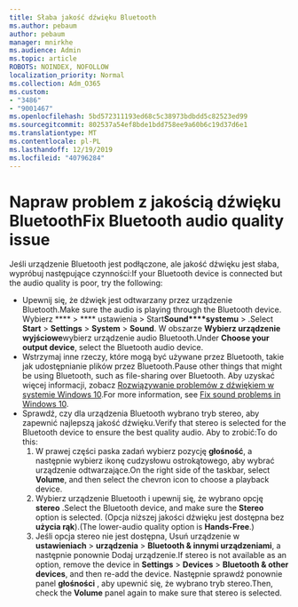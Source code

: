 ```yaml
---
title: Słaba jakość dźwięku Bluetooth
ms.author: pebaum
author: pebaum
manager: mnirkhe
ms.audience: Admin
ms.topic: article
ROBOTS: NOINDEX, NOFOLLOW
localization_priority: Normal
ms.collection: Adm_O365
ms.custom:
- "3486"
- "9001467"
ms.openlocfilehash: 5bd572311193ed68c5c38973bdbdd5c82523ed99
ms.sourcegitcommit: 802537a54ef8bde1bdd758ee9a60b6c19d37d6e1
ms.translationtype: MT
ms.contentlocale: pl-PL
ms.lasthandoff: 12/19/2019
ms.locfileid: "40796284"
---
```

# <a name="fix-bluetooth-audio-quality-issue"></a><span data-ttu-id="71770-102">Napraw problem z jakością dźwięku Bluetooth</span><span class="sxs-lookup"><span data-stu-id="71770-102">Fix Bluetooth audio quality issue</span></span>

<span data-ttu-id="71770-103">Jeśli urządzenie Bluetooth jest podłączone, ale jakość dźwięku jest słaba, wypróbuj następujące czynności:</span><span class="sxs-lookup"><span data-stu-id="71770-103">If your Bluetooth device is connected but the audio quality is poor, try the following:</span></span>

- <span data-ttu-id="71770-104">Upewnij się, że dźwięk jest odtwarzany przez urządzenie Bluetooth.</span><span class="sxs-lookup"><span data-stu-id="71770-104">Make sure the audio is playing through the Bluetooth device.</span></span> <span data-ttu-id="71770-105">Wybierz \*\*\*\* > \*\*\*\* ustawienia > Start**Sound\*\*\*\*systemu** > .</span><span class="sxs-lookup"><span data-stu-id="71770-105">Select **Start** > **Settings** > **System** > **Sound**.</span></span> <span data-ttu-id="71770-106">W obszarze **Wybierz urządzenie wyjściowe**wybierz urządzenie audio Bluetooth.</span><span class="sxs-lookup"><span data-stu-id="71770-106">Under **Choose your output device**, select the Bluetooth audio device.</span></span>
- <span data-ttu-id="71770-107">Wstrzymaj inne rzeczy, które mogą być używane przez Bluetooth, takie jak udostępnianie plików przez Bluetooth.</span><span class="sxs-lookup"><span data-stu-id="71770-107">Pause other things that might be using Bluetooth, such as file-sharing over Bluetooth.</span></span> <span data-ttu-id="71770-108">Aby uzyskać więcej informacji, zobacz [Rozwiązywanie problemów z dźwiękiem w systemie Windows 10](https://support.microsoft.com/help/4520288/windows-10-fix-sound-problems).</span><span class="sxs-lookup"><span data-stu-id="71770-108">For more information, see [Fix sound problems in Windows 10](https://support.microsoft.com/help/4520288/windows-10-fix-sound-problems).</span></span>
- <span data-ttu-id="71770-109">Sprawdź, czy dla urządzenia Bluetooth wybrano tryb stereo, aby zapewnić najlepszą jakość dźwięku.</span><span class="sxs-lookup"><span data-stu-id="71770-109">Verify that stereo is selected for the Bluetooth device to ensure the best quality audio.</span></span> <span data-ttu-id="71770-110">Aby to zrobić:</span><span class="sxs-lookup"><span data-stu-id="71770-110">To do this:</span></span> 
    1. <span data-ttu-id="71770-111">W prawej części paska zadań wybierz pozycję **głośność**, a następnie wybierz ikonę cudzysłowu ostrokątowego, aby wybrać urządzenie odtwarzające.</span><span class="sxs-lookup"><span data-stu-id="71770-111">On the right side of the taskbar, select **Volume**, and then select the chevron icon to choose a playback device.</span></span>
    2. <span data-ttu-id="71770-112">Wybierz urządzenie Bluetooth i upewnij się, że wybrano opcję **stereo** .</span><span class="sxs-lookup"><span data-stu-id="71770-112">Select the Bluetooth device, and make sure the **Stereo** option is selected.</span></span> <span data-ttu-id="71770-113">(Opcja niższej jakości dźwięku jest dostępna bez **użycia rąk**).</span><span class="sxs-lookup"><span data-stu-id="71770-113">(The lower-audio quality option is **Hands-Free**.)</span></span>
    3. <span data-ttu-id="71770-114">Jeśli opcja stereo nie jest dostępna, Usuń urządzenie w **ustawieniach** > **urządzenia** > **Bluetooth & innymi urządzeniami**, a następnie ponownie Dodaj urządzenie.</span><span class="sxs-lookup"><span data-stu-id="71770-114">If stereo is not available as an option, remove the device in **Settings** > **Devices** > **Bluetooth & other devices**, and then re-add the device.</span></span> <span data-ttu-id="71770-115">Następnie sprawdź ponownie panel **głośności** , aby upewnić się, że wybrano tryb stereo.</span><span class="sxs-lookup"><span data-stu-id="71770-115">Then, check the **Volume** panel again to make sure that stereo is selected.</span></span>

